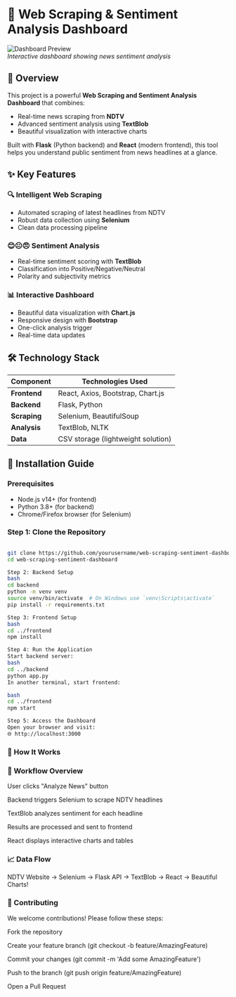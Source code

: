 # 🌟 Web Scraping & Sentiment Analysis Dashboard

![Dashboard Preview](https://via.placeholder.com/800x400?text=Web+Scraping+Sentiment+Dashboard)  
*Interactive dashboard showing news sentiment analysis*

## 📌 Overview

This project is a powerful **Web Scraping and Sentiment Analysis Dashboard** that combines:
- Real-time news scraping from **NDTV**
- Advanced sentiment analysis using **TextBlob**
- Beautiful visualization with interactive charts

Built with **Flask** (Python backend) and **React** (modern frontend), this tool helps you understand public sentiment from news headlines at a glance.

## ✨ Key Features

### 🔍 Intelligent Web Scraping
- Automated scraping of latest headlines from NDTV
- Robust data collection using **Selenium**
- Clean data processing pipeline

### 😊😐😠 Sentiment Analysis
- Real-time sentiment scoring with **TextBlob**
- Classification into Positive/Negative/Neutral
- Polarity and subjectivity metrics

### 📊 Interactive Dashboard
- Beautiful data visualization with **Chart.js**
- Responsive design with **Bootstrap**
- One-click analysis trigger
- Real-time data updates

## 🛠️ Technology Stack

| Component       | Technologies Used                          |
|-----------------|-------------------------------------------|
| **Frontend**    | React, Axios, Bootstrap, Chart.js         |
| **Backend**     | Flask, Python                             |
| **Scraping**    | Selenium, BeautifulSoup                   |
| **Analysis**    | TextBlob, NLTK                            |
| **Data**        | CSV storage (lightweight solution)        |

## 🚀 Installation Guide

### Prerequisites
- Node.js v14+ (for frontend)
- Python 3.8+ (for backend)
- Chrome/Firefox browser (for Selenium)

### Step 1: Clone the Repository
```bash

git clone https://github.com/yourusername/web-scraping-sentiment-dashboard.git
cd web-scraping-sentiment-dashboard

Step 2: Backend Setup
bash
cd backend
python -m venv venv
source venv/bin/activate  # On Windows use `venv\Scripts\activate`
pip install -r requirements.txt

Step 3: Frontend Setup
bash
cd ../frontend
npm install

Step 4: Run the Application
Start backend server:
bash
cd ../backend
python app.py
In another terminal, start frontend:

bash
cd ../frontend
npm start

Step 5: Access the Dashboard
Open your browser and visit:
🌐 http://localhost:3000

```

### 🎯 How It Works
### 🔄 Workflow Overview

User clicks "Analyze News" button

Backend triggers Selenium to scrape NDTV headlines

TextBlob analyzes sentiment for each headline

Results are processed and sent to frontend

React displays interactive charts and tables

### 📈 Data Flow

NDTV Website → Selenium → Flask API → TextBlob → React → Beautiful Charts!

### 🤝 Contributing

We welcome contributions! Please follow these steps:

Fork the repository

Create your feature branch (git checkout -b feature/AmazingFeature)

Commit your changes (git commit -m 'Add some AmazingFeature')

Push to the branch (git push origin feature/AmazingFeature)

Open a Pull Request
